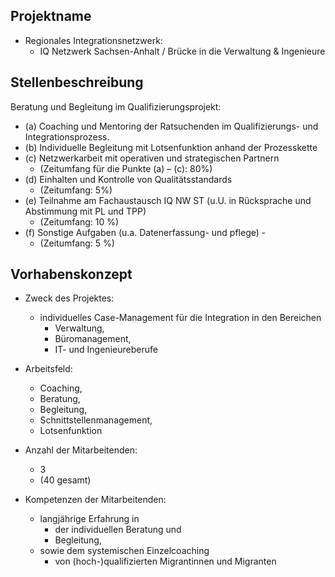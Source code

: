 ## Projektname
- Regionales Integrationsnetzwerk: 
	- IQ Netzwerk Sachsen-Anhalt / Brücke in die Verwaltung & Ingenieure

## Stellenbeschreibung
Beratung und Begleitung im Qualifizierungsprojekt:
- (a) Coaching und Mentoring der Ratsuchenden im Qualifizierungs- und Integrationsprozess. 
- (b) Individuelle Begleitung mit Lotsenfunktion anhand der Prozesskette 
- (c) Netzwerkarbeit mit operativen und strategischen Partnern 
	- (Zeitumfang für die Punkte (a) – (c): 80%) 
- (d) Einhalten und Kontrolle von Qualitätsstandards 
	- (Zeitumfang: 5%) 
- (e) Teilnahme am Fachaustausch IQ NW ST (u.U. in Rücksprache und Abstimmung mit PL und TPP)
	- (Zeitumfang: 10 %) 
- (f) Sonstige Aufgaben (u.a. Datenerfassung- und pflege) - 
	- (Zeitumfang: 5 %)

## Vorhabenskonzept
- Zweck des Projektes: 
	- individuelles Case-Management für die Integration in den Bereichen 
		- Verwaltung, 
		- Büromanagement, 
		- IT- und Ingenieureberufe

- Arbeitsfeld: 
	- Coaching, 
	- Beratung, 
	- Begleitung, 
	- Schnittstellenmanagement, 
	- Lotsenfunktion

- Anzahl der Mitarbeitenden: 
	- 3 
	- (40 gesamt)

- Kompetenzen der Mitarbeitenden: 
	- langjährige Erfahrung in 
		- der individuellen Beratung und 
		- Begleitung, 
	- sowie dem systemischen Einzelcoaching 
		- von (hoch-)qualifizierten Migrantinnen und Migranten


